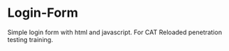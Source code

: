 # Login-Form
Simple login form with html and javascript.
For CAT Reloaded penetration testing training. 

